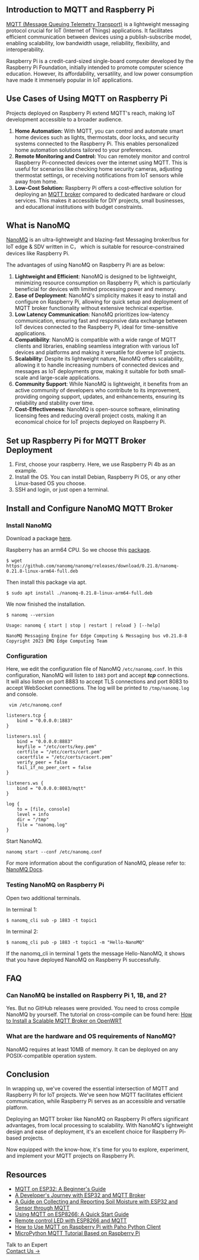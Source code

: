 ## Introduction to MQTT and Raspberry Pi

[MQTT (Message Queuing Telemetry Transport)](https://www.emqx.com/en/blog/the-easiest-guide-to-getting-started-with-mqtt) is a lightweight messaging protocol crucial for IoT (Internet of Things) applications. It facilitates efficient communication between devices using a publish-subscribe model, enabling scalability, low bandwidth usage, reliability, flexibility, and interoperability. 

Raspberry Pi is a credit-card-sized single-board computer developed by the Raspberry Pi Foundation, initially intended to promote computer science education. However, its affordability, versatility, and low power consumption have made it immensely popular in IoT applications.

## Use Cases of Using MQTT on Raspberry Pi

Projects deployed on Raspberry Pi extend MQTT's reach, making IoT development accessible to a broader audience.

1. **Home Automation:** With MQTT, you can control and automate smart home devices such as lights, thermostats, door locks, and security systems connected to the Raspberry Pi. This enables personalized home automation solutions tailored to your preferences.
2. **Remote Monitoring and Control:** You can remotely monitor and control Raspberry Pi-connected devices over the internet using MQTT. This is useful for scenarios like checking home security cameras, adjusting thermostat settings, or receiving notifications from IoT sensors while away from home.
3. **Low-Cost Solution:** Raspberry Pi offers a cost-effective solution for deploying an [MQTT broker](https://www.emqx.com/en/blog/the-ultimate-guide-to-mqtt-broker-comparison) compared to dedicated hardware or cloud services. This makes it accessible for DIY projects, small businesses, and educational institutions with budget constraints.

## What is NanoMQ

[NanoMQ](https://nanomq.io/) is an ultra-lightweight and blazing-fast Messaging broker/bus for IoT edge & SDV written in C， which is suitable for resource-constrained devices like Raspberry Pi.

The advantages of using NanoMQ on Raspberry Pi are as below:

1. **Lightweight and Efficient**: NanoMQ is designed to be lightweight, minimizing resource consumption on Raspberry Pi, which is particularly beneficial for devices with limited processing power and memory.
2. **Ease of Deployment**: NanoMQ's simplicity makes it easy to install and configure on Raspberry Pi, allowing for quick setup and deployment of MQTT broker functionality without extensive technical expertise.
3. **Low Latency Communication**: NanoMQ prioritizes low-latency communication, ensuring fast and responsive data exchange between IoT devices connected to the Raspberry Pi, ideal for time-sensitive applications.
4. **Compatibility**: NanoMQ is compatible with a wide range of MQTT clients and libraries, enabling seamless integration with various IoT devices and platforms and making it versatile for diverse IoT projects.
5. **Scalability**: Despite its lightweight nature, NanoMQ offers scalability, allowing it to handle increasing numbers of connected devices and messages as IoT deployments grow, making it suitable for both small-scale and large-scale applications.
6. **Community Support**: While NanoMQ is lightweight, it benefits from an active community of developers who contribute to its improvement, providing ongoing support, updates, and enhancements, ensuring its reliability and stability over time.
7. **Cost-Effectiveness**: NanoMQ is open-source software, eliminating licensing fees and reducing overall project costs, making it an economical choice for IoT projects deployed on Raspberry Pi.

## Set up Raspberry Pi for MQTT Broker Deployment

1. First, choose your raspberry. Here, we use Raspberry Pi 4b as an example.
2. Install the OS. You can install Debian, Raspberry Pi OS, or any other Linux-based OS you choose.
3. SSH and login, or just open a terminal.

## Install and Configure NanoMQ MQTT Broker

### Install NanoMQ

Download a package [here](https://github.com/nanomq/nanomq/releases).

Raspberry has an arm64 CPU. So we choose this [package](https://github.com/nanomq/nanomq/releases/download/0.21.8/nanomq-0.21.8-linux-arm64-full.deb).

```shell
$ wget https://github.com/nanomq/nanomq/releases/download/0.21.8/nanomq-0.21.8-linux-arm64-full.deb
```

Then install this package via apt.

```shell
$ sudo apt install ./nanomq-0.21.8-linux-arm64-full.deb
```

We now finished the installation.

```shell
$ nanomq --version

Usage: nanomq { start | stop | restart | reload } [--help]

NanoMQ Messaging Engine for Edge Computing & Messaging bus v0.21.8-8
Copyright 2023 EMQ Edge Computing Team
```

### Configuration

Here, we edit the configuration file of NanoMQ `/etc/nanomq.conf`. In this configuration, NanoMQ will listen to `1883` port and accept ***tcp*** connections. It will also listen on port 8883 to accept TLS connections and port 8083 to accept WebSocket connections. The log will be printed to `/tmp/nanomq.log` and console.

```shell
 vim /etc/nanomq.conf
```

```
listeners.tcp {
    bind = "0.0.0.0:1883"
}

listeners.ssl {
	bind = "0.0.0.0:8883"
	keyfile = "/etc/certs/key.pem"
	certfile = "/etc/certs/cert.pem"
	cacertfile = "/etc/certs/cacert.pem"
	verify_peer = false
	fail_if_no_peer_cert = false
}

listeners.ws {
    bind = "0.0.0.0:8083/mqtt"
}

log {
    to = [file, console]
    level = info
    dir = "/tmp"
    file = "nanomq.log"
}
```

Start NanoMQ.

```shell
nanomq start --conf /etc/nanomq.conf
```

For more information about the configuration of NanoMQ, please refer to: [NanoMQ Docs](https://nanomq.io/docs/en/latest/config-description/introduction.html).

### Testing NanoMQ on Raspberry Pi

Open two additional terminals.

In terminal 1:

```shell
$ nanomq_cli sub -p 1883 -t topic1
```

In terminal 2:

```shell
$ nanomq_cli pub -p 1883 -t topic1 -m "Hello-NanoMQ"
```

If the nanomq_cli in terminal 1 gets the message Hello-NanoMQ, it shows that you have deployed NanoMQ on Raspberry Pi successfully.

## FAQ

### Can NanoMQ be installed on Raspberry Pi 1, 1B, and 2?

Yes. But no GitHub releases were provided. You need to cross compile NanoMQ by yourself. The tutorial on cross-compile can be found here: [How to Install a Scalable MQTT Broker on OpenWRT](https://www.emqx.com/en/blog/how-to-install-a-scalable-mqtt-broker-on-openwrt) 

### What are the hardware and OS requirements of NanoMQ?

NanoMQ requires at least 10MB of memory. It can be deployed on any POSIX-compatible operation system. 

## Conclusion

In wrapping up, we've covered the essential intersection of MQTT and Raspberry Pi for IoT projects. We've seen how MQTT facilitates efficient communication, while Raspberry Pi serves as an accessible and versatile platform.

Deploying an MQTT broker like NanoMQ on Raspberry Pi offers significant advantages, from local processing to scalability. With NanoMQ's lightweight design and ease of deployment, it's an excellent choice for Raspberry Pi-based projects.

Now equipped with the know-how, it's time for you to explore, experiment, and implement your MQTT projects on Raspberry Pi.


## Resources

- [MQTT on ESP32: A Beginner's Guide](https://www.emqx.com/en/blog/esp32-connects-to-the-free-public-mqtt-broker)
- [A Developer's Journey with ESP32 and MQTT Broker](https://www.emqx.com/en/blog/a-developer-s-journey-with-esp32-and-mqtt-broker)
- [A Guide on Collecting and Reporting Soil Moisture with ESP32 and Sensor through MQTT](https://www.emqx.com/en/blog/hands-on-guide-on-esp32)
- [Using MQTT on ESP8266: A Quick Start Guide](https://www.emqx.com/en/blog/esp8266-connects-to-the-public-mqtt-broker)
- [Remote control LED with ESP8266 and MQTT](https://www.emqx.com/en/blog/esp8266_mqtt_led)
- [How to Use MQTT on Raspberry Pi with Paho Python Client](https://www.emqx.com/en/blog/use-mqtt-with-raspberry-pi)
- [MicroPython MQTT Tutorial Based on Raspberry Pi](https://www.emqx.com/en/blog/micro-python-mqtt-tutorial-based-on-raspberry-pi)


<section class="promotion">
    <div>
        Talk to an Expert
    </div>
    <a href="https://www.emqx.com/en/contact?product=solutions" class="button is-gradient">Contact Us →</a>
</section>
